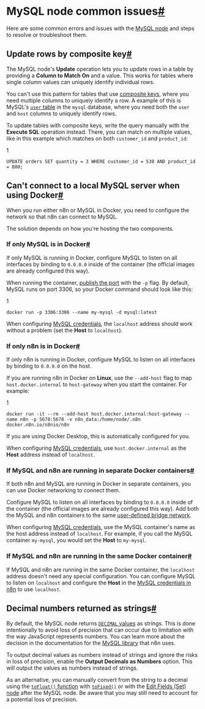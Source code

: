 [](https://github.com/n8n-io/n8n-docs/edit/main/docs/integrations/builtin/app-nodes/n8n-nodes-base.mysql/common-issues.md "Edit this page")

# MySQL node common issues[#](#mysql-node-common-issues "Permanent link")

Here are some common errors and issues with the [MySQL node](../) and steps to resolve or troubleshoot them.

## Update rows by composite key[#](#update-rows-by-composite-key "Permanent link")

The MySQL node's **Update** operation lets you to update rows in a table by providing a **Column to Match On** and a value. This works for tables where single column values can uniquely identify individual rows.

You can't use this pattern for tables that use [composite keys](https://en.wikipedia.org/wiki/Composite_key), where you need multiple columns to uniquely identify a row. A example of this is MySQL's [`user` table](https://mariadb.com/kb/en/mysql-user-table/) in the `mysql` database, where you need both the `user` and `host` columns to uniquely identify rows.

To update tables with composite keys, write the query manually with the **Execute SQL** operation instead. There, you can match on multiple values, like in this example which matches on both `customer_id` and `product_id`:

1

`UPDATE orders SET quantity = 3 WHERE customer_id = 538 AND product_id = 800;`

## Can't connect to a local MySQL server when using Docker[#](#cant-connect-to-a-local-mysql-server-when-using-docker "Permanent link")

When you run either n8n or MySQL in Docker, you need to configure the network so that n8n can connect to MySQL.

The solution depends on how you're hosting the two components.

### If only MySQL is in Docker[#](#if-only-mysql-is-in-docker "Permanent link")

If only MySQL is running in Docker, configure MySQL to listen on all interfaces by binding to `0.0.0.0` inside of the container (the official images are already configured this way).

When running the container, [publish the port](https://docs.docker.com/get-started/docker-concepts/running-containers/publishing-ports/) with the `-p` flag. By default, MySQL runs on port 3306, so your Docker command should look like this:

1

`docker run -p 3306:3306 --name my-mysql -d mysql:latest`

When configuring [MySQL credentials](../../../credentials/mysql/), the `localhost` address should work without a problem (set the **Host** to `localhost`).

### If only n8n is in Docker[#](#if-only-n8n-is-in-docker "Permanent link")

If only n8n is running in Docker, configure MySQL to listen on all interfaces by binding to `0.0.0.0` on the host.

If you are running n8n in Docker on **Linux**, use the `--add-host` flag to map `host.docker.internal` to `host-gateway` when you start the container. For example:

1

`docker run -it --rm --add-host host.docker.internal:host-gateway --name n8n -p 5678:5678 -v n8n_data:/home/node/.n8n docker.n8n.io/n8nio/n8n`

If you are using Docker Desktop, this is automatically configured for you.

When configuring [MySQL credentials](../../../credentials/mysql/), use `host.docker.internal` as the **Host** address instead of `localhost`.

### If MySQL and n8n are running in separate Docker containers[#](#if-mysql-and-n8n-are-running-in-separate-docker-containers "Permanent link")

If both n8n and MySQL are running in Docker in separate containers, you can use Docker networking to connect them.

Configure MySQL to listen on all interfaces by binding to `0.0.0.0` inside of the container (the official images are already configured this way). Add both the MySQL and n8n containers to the same [user-defined bridge network](https://docs.docker.com/engine/network/drivers/bridge/).

When configuring [MySQL credentials](../../../credentials/mysql/), use the MySQL container's name as the host address instead of `localhost`. For example, if you call the MySQL container `my-mysql`, you would set the **Host** to `my-mysql`.

### If MySQL and n8n are running in the same Docker container[#](#if-mysql-and-n8n-are-running-in-the-same-docker-container "Permanent link")

If MySQL and n8n are running in the same Docker container, the `localhost` address doesn't need any special configuration. You can configure MySQL to listen on `localhost` and configure the **Host** in the [MySQL credentials in n8n](../../../credentials/ollama/) to use `localhost`.

## Decimal numbers returned as strings[#](#decimal-numbers-returned-as-strings "Permanent link")

By default, the MySQL node returns [`DECIMAL` values](https://dev.mysql.com/doc/refman/8.4/en/fixed-point-types.html) as strings. This is done intentionally to avoid loss of precision that can occur due to limitation with the way JavaScript represents numbers. You can learn more about the decision in the documentation for the [MySQL library](https://sidorares.github.io/node-mysql2/docs/api-and-configurations) that n8n uses.

To output decimal values as numbers instead of strings and ignore the risks in loss of precision, enable the **Output Decimals as Numbers** option. This will output the values as numbers instead of strings.

As an alternative, you can manually convert from the string to a decimal using the [`toFloat()` function](../../../../../code/builtin/data-transformation-functions/strings/#string-toFloat) with [`toFixed()`](https://developer.mozilla.org/en-US/docs/Web/JavaScript/Reference/Global_Objects/Number/toFixed) or with the [Edit Fields (Set) node](../../../core-nodes/n8n-nodes-base.set/) after the MySQL node. Be aware that you may still need to account for a potential loss of precision.